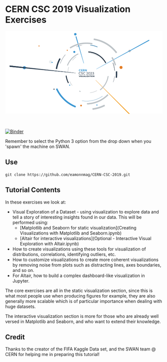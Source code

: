 # CERN CSC 2019 Visualization Exercises

![image](docs/img/cern-csc-vis-header.png)

<a href="https://cern.ch/swanserver/cgi-bin/go/?projurl=https://github.com/eamonnmag/CERN-CSC-2019.git" target="_blank">
  <img alt="" src="https://swanserver.web.cern.ch/swanserver/images/badge_swan_white_150.png">
</a>

[![Binder](http://mybinder.org/badge.svg)](https://mybinder.org/v2/gh/eamonnmag/cern-csc-2019/master)

Remember to select the Python 3 option from the drop down when you 'spawn' the machine on SWAN.

## Use

```git clone https://github.com/eamonnmag/CERN-CSC-2019.git```

## Tutorial Contents

In these exercises we look at:

 * Visual Exploration of a Dataset - using visualization to explore data and tell a story of interesting insights found in our data. This will be performed using:
     * [Matplotlib and Seaborn for static visualization](Creating Visualizations with Matplotlib and Seaborn.ipynb)
     * [Altair for interactive visualizations](Optional - Interactive Visual Exploration with Altair.ipynb)
 * How to create visualizations using these tools for visualization of distributions, correlations, identifying outliers, etc.
 * How to customize visualizations to create more coherent visualizations by removing noise from plots such as distracting lines, axes boundaries, and so on.
 * For Altair, how to build a complex dashboard-like visualization in Jupyter.
 

The core exercises are all in the static visualization section, since this is what most people use when producing figures for example, they are also generally more scalable which is of particular importance
when dealing with huge datasets.

The interactive visualization section is more for those who are already well versed in Matplotlib and Seaborn, and who want to extend their knowledge.

## Credit

Thanks to the creator of the FIFA Kaggle Data set, and the SWAN team @ CERN for helping me in preparing this tutorial!



